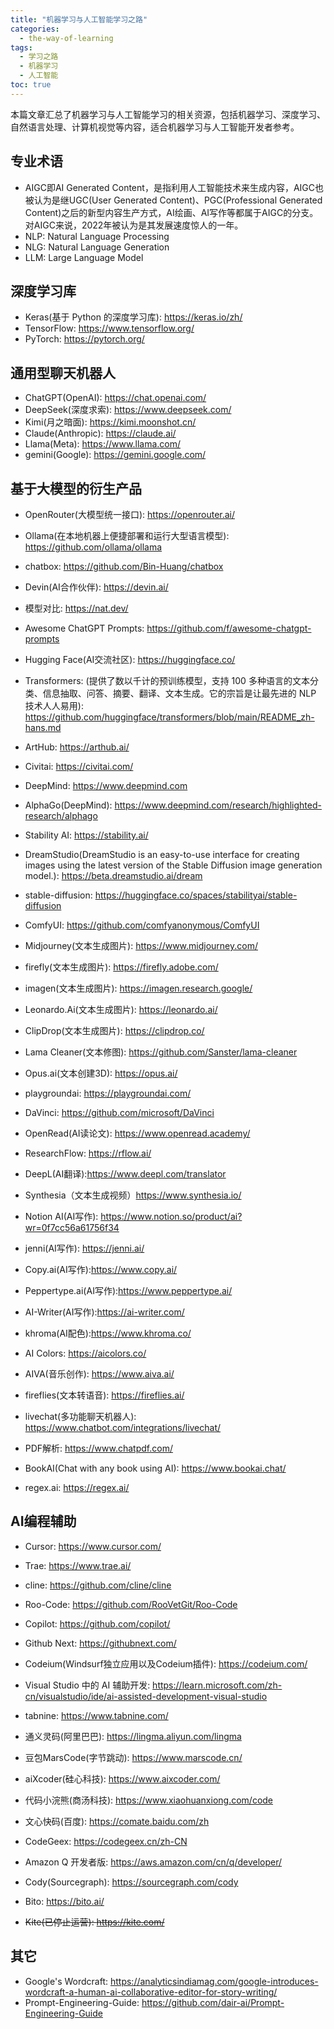 ```yaml
---
title: "机器学习与人工智能学习之路"
categories:
  - the-way-of-learning
tags:
  - 学习之路
  - 机器学习
  - 人工智能
toc: true
---
```


本篇文章汇总了机器学习与人工智能学习的相关资源，包括机器学习、深度学习、自然语言处理、计算机视觉等内容，适合机器学习与人工智能开发者参考。

## 专业术语

* AIGC即AI Generated Content，是指利用人工智能技术来生成内容，AIGC也被认为是继UGC(User Generated Content)、PGC(Professional Generated Content)之后的新型内容生产方式，AI绘画、AI写作等都属于AIGC的分支。对AIGC来说，2022年被认为是其发展速度惊人的一年。
* NLP: Natural Language Processing
* NLG: Natural Language Generation
* LLM: Large Language Model

## 深度学习库

* Keras(基于 Python 的深度学习库): <https://keras.io/zh/>
* TensorFlow: <https://www.tensorflow.org/>
* PyTorch: <https://pytorch.org/>

## 通用型聊天机器人

* ChatGPT(OpenAI): <https://chat.openai.com/>
* DeepSeek(深度求索): <https://www.deepseek.com/>
* Kimi(月之暗面): <https://kimi.moonshot.cn/>
* Claude(Anthropic): <https://claude.ai/>
* Llama(Meta): <https://www.llama.com/>
* gemini(Google): <https://gemini.google.com/>

## 基于大模型的衍生产品

* OpenRouter(大模型统一接口): <https://openrouter.ai/>
* Ollama(在本地机器上便捷部署和运行大型语言模型): <https://github.com/ollama/ollama>
* chatbox: <https://github.com/Bin-Huang/chatbox>
* Devin(AI合作伙伴): <https://devin.ai/>
* 模型对比: <https://nat.dev/>

* Awesome ChatGPT Prompts: <https://github.com/f/awesome-chatgpt-prompts>

* Hugging Face(AI交流社区): <https://huggingface.co/>
* Transformers: (提供了数以千计的预训练模型，支持 100 多种语言的文本分类、信息抽取、问答、摘要、翻译、文本生成。它的宗旨是让最先进的 NLP 技术人人易用): <https://github.com/huggingface/transformers/blob/main/README_zh-hans.md>

* ArtHub: <https://arthub.ai/>

* Civitai: <https://civitai.com/>

* DeepMind: <https://www.deepmind.com>
* AlphaGo(DeepMind): <https://www.deepmind.com/research/highlighted-research/alphago>

* Stability AI: <https://stability.ai/>
* DreamStudio(DreamStudio is an easy-to-use interface for creating images using the latest version of the Stable Diffusion image generation model.): <https://beta.dreamstudio.ai/dream>
* stable-diffusion: <https://huggingface.co/spaces/stabilityai/stable-diffusion>
* ComfyUI: <https://github.com/comfyanonymous/ComfyUI>

* Midjourney(文本生成图片): <https://www.midjourney.com/>
* firefly(文本生成图片): <https://firefly.adobe.com/>
* imagen(文本生成图片): <https://imagen.research.google/>
* Leonardo.Ai(文本生成图片): <https://leonardo.ai/>
* ClipDrop(文本生成图片): <https://clipdrop.co/>
* Lama Cleaner(文本修图): <https://github.com/Sanster/lama-cleaner>
* Opus.ai(文本创建3D): <https://opus.ai/>
* playgroundai: <https://playgroundai.com/>
* DaVinci: <https://github.com/microsoft/DaVinci>
* OpenRead(AI读论文): <https://www.openread.academy/>
* ResearchFlow: <https://rflow.ai/>
* DeepL(AI翻译):<https://www.deepl.com/translator>
* Synthesia（文本生成视频）<https://www.synthesia.io/>
* Notion AI(AI写作): <https://www.notion.so/product/ai?wr=0f7cc56a61756f34>
* jenni(AI写作): <https://jenni.ai/>
* Copy.ai(AI写作):<https://www.copy.ai/>
* Peppertype.ai(AI写作):<https://www.peppertype.ai/>
* AI-Writer(AI写作):<https://ai-writer.com/>
* khroma(AI配色):<https://www.khroma.co/>
* AI Colors: <https://aicolors.co/>
* AIVA(音乐创作): <https://www.aiva.ai/>
* fireflies(文本转语音): <https://fireflies.ai/>
* livechat(多功能聊天机器人): <https://www.chatbot.com/integrations/livechat/>
* PDF解析: <https://www.chatpdf.com/>
* BookAI(Chat with any book using AI): <https://www.bookai.chat/>
* regex.ai: <https://regex.ai/>

## AI编程辅助

* Cursor: <https://www.cursor.com/>
* Trae: <https://www.trae.ai/>
* cline: <https://github.com/cline/cline>
* Roo-Code: <https://github.com/RooVetGit/Roo-Code>
* Copilot: <https://github.com/copilot/>
* Github Next: <https://githubnext.com/>
* Codeium(Windsurf独立应用以及Codeium插件): <https://codeium.com/>

* Visual Studio 中的 AI 辅助开发: <https://learn.microsoft.com/zh-cn/visualstudio/ide/ai-assisted-development-visual-studio>
* tabnine: <https://www.tabnine.com/>

* 通义灵码(阿里巴巴): <https://lingma.aliyun.com/lingma>
* 豆包MarsCode(字节跳动): <https://www.marscode.cn/>
* aiXcoder(硅心科技): <https://www.aixcoder.com/>
* 代码小浣熊(商汤科技): <https://www.xiaohuanxiong.com/code>
* 文心快码(百度): <https://comate.baidu.com/zh>
* CodeGeex: <https://codegeex.cn/zh-CN>
* Amazon Q 开发者版: <https://aws.amazon.com/cn/q/developer/>
* Cody(Sourcegraph): <https://sourcegraph.com/cody>
* Bito: <https://bito.ai/>
* ~~Kite(已停止运营): <https://kite.com/>~~

## 其它

* Google's Wordcraft: <https://analyticsindiamag.com/google-introduces-wordcraft-a-human-ai-collaborative-editor-for-story-writing/>
* Prompt-Engineering-Guide: <https://github.com/dair-ai/Prompt-Engineering-Guide>
